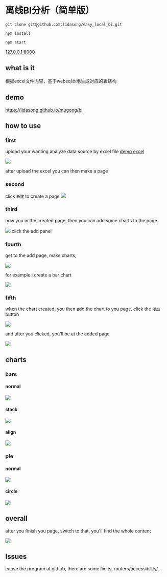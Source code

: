 # 离线BI分析（简单版）

`git clone git@github.com:lidasong/easy_local_bi.git`

`npm install`

`npm start`

[127.0.0.1:8000](127.0.0.1:8000)

## what is it
  根据excel文件内容，基于websql本地生成对应的表结构

## demo
  https://lidasong.github.io/mugong/bi

## how to use

### first

upload your wanting analyze data source by excel file
[demo excel](./示例%20-%20超市.xlsx)

![](./static/first.png)

after upload the excel you can then make a page

### second

click `新建` to create a page
![](./static/second.png)

### third
now you in the created page, then you can add some charts to the page.

![](./static/third.png)
click the add panel

### fourth
get to the add page, make charts,

![](./static/forth.png)

for example i create a bar chart

![](./static/chart_bar.png)

### fifth

when the chart created, you then add the chart to you page.
click the `添加` button

![](./static/fifth.png)

and after you clicked, you'll be at the added page

![](./static/page_added.png)


## charts

### bars

#### normal

![](./static/chart_bar.png)

#### stack
![](./static/bar_stack.png)

#### align
![](./static/bar_align.png)

### pie

#### normal

![](./static/pie.png)

#### circle
![](./static/ring.png)

## overall

after you finish you page, switch to that, you'll find the whole content

![](./static/overall.png)


## Issues

cause the program at github, there are some limits, routers/accessibility/...

